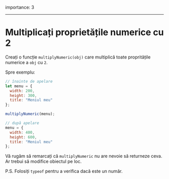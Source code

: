 importance: 3

---

# Multiplicați proprietățile numerice cu 2

Creați o funcție `multiplyNumeric(obj)` care multiplică toate propritățile numerice a `obj` cu `2`.

Spre exemplu:

```js
// înainte de apelare
let menu = {
  width: 200,
  height: 300,
  title: "Meniul meu"
};

multiplyNumeric(menu);

// după apelare
menu = {
  width: 400,
  height: 600,
  title: "Meniul meu"
};
```

Vă rugăm să remarcați că `multiplyNumeric` nu are nevoie să returneze ceva. Ar trebui să modifice obiectul pe loc.

P.S. Folosiți `typeof` pentru a verifica dacă este un număr.
